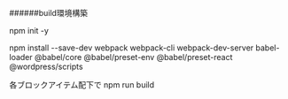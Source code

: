 ######build環境構築

npm init -y

npm install --save-dev webpack webpack-cli webpack-dev-server babel-loader @babel/core @babel/preset-env @babel/preset-react @wordpress/scripts

各ブロックアイテム配下で
npm run build
